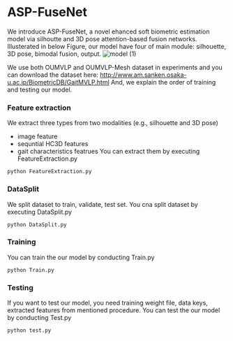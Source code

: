 # ASP-FuseNet

We introduce ASP-FuseNet, a novel ehanced soft biometric estimation model via silhoutte and 3D pose attention-based fusion networks. Illusterated in below Figure, our model have four of main module: silhouette, 3D pose, bimodal fusion, output.
![model (1)](https://github.com/jeongdahye3427/ASP-FuseNet/assets/41101841/ea762811-aaee-4f0c-834a-621923845f0c)

We use both OUMVLP and OUMVLP-Mesh dataset in experiments and you can download the dataset here: http://www.am.sanken.osaka-u.ac.jp/BiometricDB/GaitMVLP.html
And, we explain the order of training and testing our model.

### Feature extraction
We extract three types from two modalities (e.g., silhouette and 3D pose)
- image feature
- sequntial HC3D features
- gait characteristics featrues
You can extract them by executing FeatureExtraction.py
```
python FeatureExtraction.py
```

### DataSplit
We split dataset to train, validate, test set. You cna split dataset by executing DataSplit.py
```
python DataSplit.py
```

### Training
You can train the our model by conducting Train.py
```
python Train.py
```

### Testing
If you want to test our model, you need training weight file, data keys, extracted features from mentioned procedure.
You can test the our model by conducting Test.py
```
python test.py
```

